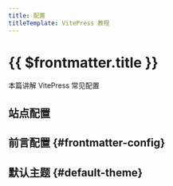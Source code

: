 ```yaml
---
title: 配置
titleTemplate: VitePress 教程
---
```


# {{ $frontmatter.title }}

本篇讲解 VitePress 常见配置

## 站点配置

<!--@include: @/other/vitepress/conf/site.md-->

## 前言配置 {#frontmatter-config}

<!--@include: @/other/vitepress/conf/frontmatter.md-->

## 默认主题 {#default-theme}
